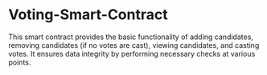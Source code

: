 # Voting-Smart-Contract
This smart contract provides the basic functionality of adding candidates, removing candidates (if no votes are cast), viewing candidates, and casting votes. It ensures data integrity by performing necessary checks at various points. 
